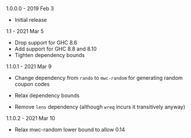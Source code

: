 1.0.0.0 - 2019 Feb 3

  * Initial release

1.1 - 2021 Mar 5

  * Drop support for GHC 8.6
  * Add support for GHC 8.8 and 8.10
  * Tighten dependency bounds

1.1.0.1 - 2021 Mar 9

  * Change dependency from `rando` to `mwc-random`
    for generating random coupon codes

  * Relax dependency bounds

  * Remove `lens` dependency (although `wreq`
    incurs it transitively anyway)

1.1.0.2 - 2021 Mar 10

  * Relax mwc-random lower bound to allow 0.14

